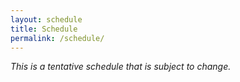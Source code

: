 ```yaml
---
layout: schedule
title: Schedule
permalink: /schedule/
---
```


*This is a tentative schedule that is subject to change.*

